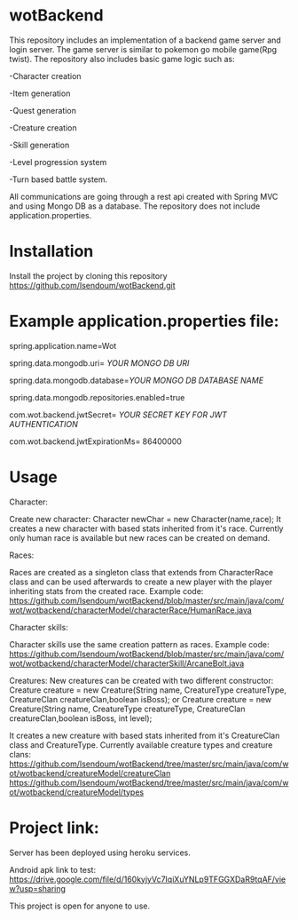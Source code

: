 # wotBackend

This repository includes an implementation of a backend game server and login server. The game server is similar to pokemon go mobile game(Rpg twist).
The repository also includes basic game logic such as:

-Character creation

-Item generation

-Quest generation

-Creature creation

-Skill generation

-Level progression system

-Turn based battle system.

All communications are going through a rest api created with Spring MVC and using Mongo DB as a database. The repository does not include application.properties.

# Installation

Install the project by cloning this repository https://github.com/Isendoum/wotBackend.git

# Example application.properties file:

spring.application.name=Wot

spring.data.mongodb.uri= *YOUR MONGO DB URI*

spring.data.mongodb.database=*YOUR MONGO DB DATABASE NAME*

spring.data.mongodb.repositories.enabled=true

com.wot.backend.jwtSecret= *YOUR SECRET KEY FOR JWT AUTHENTICATION*

com.wot.backend.jwtExpirationMs= 86400000

# Usage

Character:

Create new character: Character newChar = new Character(name,race);
It creates a new character with based stats inherited from it's race. Currently only human race is available but new races can be created on demand.


Races:

Races are created as a singleton class that extends from CharacterRace class and 
can be used afterwards to create a new player with the player inheriting stats from the created race.
Example code: https://github.com/Isendoum/wotBackend/blob/master/src/main/java/com/wot/wotbackend/characterModel/characterRace/HumanRace.java

Character skills:

Character skills use the same creation pattern as races. Example code: https://github.com/Isendoum/wotBackend/blob/master/src/main/java/com/wot/wotbackend/characterModel/characterSkill/ArcaneBolt.java

Creatures:
New creatures can be created with two different constructor: 
Creature creature = new Creature(String name, CreatureType creatureType, CreatureClan creatureClan,boolean isBoss);
or
Creature creature = new Creature(String name, CreatureType creatureType, CreatureClan creatureClan,boolean isBoss, int level);

It creates a new creature with based stats inherited from it's CreatureClan class and CreatureType. Currently available creature types and creature clans:
https://github.com/Isendoum/wotBackend/tree/master/src/main/java/com/wot/wotbackend/creatureModel/creatureClan
https://github.com/Isendoum/wotBackend/tree/master/src/main/java/com/wot/wotbackend/creatureModel/types

# Project link:
Server has been deployed using heroku services.

Android apk link to test: https://drive.google.com/file/d/160kyjyVc7IqiXuYNLp9TFGGXDaR9tqAF/view?usp=sharing

This project is open for anyone to use.
